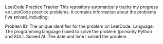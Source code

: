 LeetCode Practice Tracker
This repository automatically tracks my progress on LeetCode practice problems. It contains information about the problems I've solved, including:

Problem ID: The unique identifier for the problem on LeetCode.
Language: The programming language I used to solve the problem (primarily Python and SQL).
Solved At: The date and time I solved the problem.
